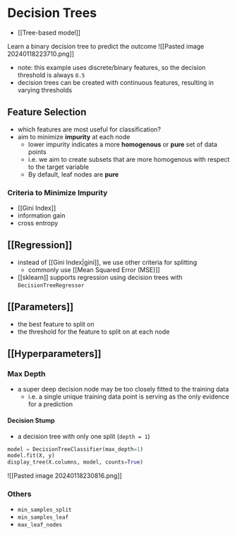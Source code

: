 # Decision Trees
- [[Tree-based model]]

Learn a binary decision tree to predict the outcome
![[Pasted image 20240118223710.png]]
- note: this example uses discrete/binary features, so the decision threshold is always `0.5`
- decision trees can be created with continuous features, resulting in varying thresholds
## Feature Selection
- which features are most useful for classification?
- aim to minimize **impurity** at each node
	- lower impurity indicates a more **homogenous** or **pure** set of data points
	- i.e. we aim to create subsets that are more homogenous with respect to the target variable
	- By default, leaf nodes are **pure**
### Criteria to Minimize Impurity
- [[Gini Index]]
- information gain
- cross entropy

## [[Regression]]
- instead of [[Gini Index|gini]], we use other criteria for splitting
	- commonly use [[Mean Squared Error (MSE)]]
- [[sklearn]] supports regression using decision trees with `DecisionTreeRegressor`
## [[Parameters]]
- the best feature to split on
- the threshold for the feature to split on at each node
## [[Hyperparameters]]
### Max Depth
- a super deep decision node may be too closely fitted to the training data
	- i.e. a single unique training data point is serving as the only evidence for a prediction
#### Decision Stump
- a decision tree with only one split (`depth = 1`)
```python
model = DecisionTreeClassifier(max_depth=1)
model.fit(X, y)
display_tree(X.columns, model, counts=True)
```
![[Pasted image 20240118230816.png]]
### Others
- `min_samples_split`
- `min_samples_leaf`
- `max_leaf_nodes`